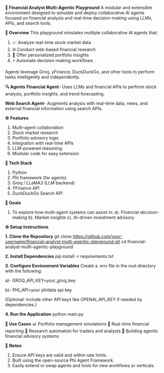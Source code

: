 **💼 Financial Analyst Multi-Agentic Playground**
A modular and extensible environment designed to simulate and deploy collaborative AI agents focused on financial analysis and real-time decision-making using LLMs, APIs, and search tools.

**🧠 Overview**
This playground simulates multiple collaborative AI agents that:

1. 📈 Analyze real-time stock market data
2. 🌐 Conduct web-based financial research
3. 💼 Offer personalized portfolio insights
4. ⚡ Automate decision-making workflows

Agents leverage Groq, yFinance, DuckDuckGo, and other tools to perform tasks intelligently and independently.

**🔍 Agents**
**Financial Agent**- Uses LLMs and financial APIs to perform stock analysis, portfolio insights, and trend forecasting.

**Web Search Agent**- Augments analysis with real-time data, news, and external financial information using search APIs.

**⚙️** **Features**
1. Multi-agent collaboration
2. Stock market research
3. Portfolio advisory logic
4. Integration with real-time APIs
5. LLM-powered reasoning
6. Modular code for easy extension

**🧩 Tech Stack**
1. Python
2. Phi framework (for agents)
3. Groq / LLaMA3 (LLM backend)
4. YFinance API
5. DuckDuckGo Search API

**📌 Goals**
1. To explore how multi-agent systems can assist in:
     a). Financial decision-making
     b). Market insights
     c). AI-driven investment advisory

**⚙️ Setup Instructions**

**1. Clone the Repository**
git clone https://github.com/your-username/financial-analyst-multi-agentic-playground.git
cd financial-analyst-multi-agentic-playground

**2. Install Dependencies**
pip install -r requirements.txt

**3. Configure Environment Variables**
Create a .env file in the root directory with the following:

a)- GROQ_API_KEY=your_groq_key

b)- PHI_API=your phidata api key

(Optional: Include other API keys like OPENAI_API_KEY if needed by dependencies.)

**4. Run the Application**
python main.py

**🚀 Use Cases**
📊 Portfolio management simulations
📰 Real-time financial reporting
🤖 Research automation for traders and analysts
🧠 Building agentic financial advisory systems

📌 **Notes**
1. Ensure API keys are valid and within rate limits.
2. Built using the open-source Phi Agent Framework.
3. Easily extend or swap agents and tools for new workflows or verticals.

